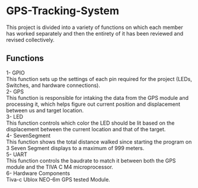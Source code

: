 # GPS-Tracking-System
This project is divided into a variety of functions on which each member has worked separately and then the entirety of it has been reviewed and revised collectively.
## Functions
1- GPIO\
  This function sets up the settings of each pin required for the project (LEDs, Switches, and hardware connections).\
2- GPS\
  This function is responsible for intaking the data from the GPS module and processing it, which helps figure out current position and displacement between us and target location.\
3- LED\
  This function controls which color the LED should be lit based on the displacement between the current location and that of the target.\
4- SevenSegment\
  This function shows the total distance walked since starting the program on 3 Seven Segment displays to a maximum of 999 meters.\
5- UART\
  This function controls the baudrate to match it between both the GPS module and the TIVA C M4 microprocessor.\
6- Hardware Components\
Tiva-c Ublox NEO-6m GPS tested Module.

